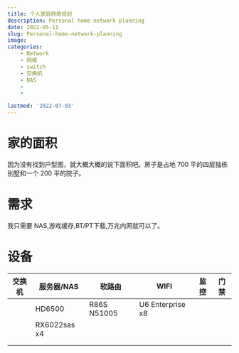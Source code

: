```yaml
---
title: 个人家庭网络规划
description: Personal home network planning
date: 2022-05-11
slug: Personal-home-network-planning
image: 
categories:
    - Network
    - 网络
    - switch
    - 交换机
    - NAS
    - 
    - 

lastmod: '2022-07-03'
---
```


# 家的面积
因为没有找到户型图，就大概大概的说下面积吧。房子是占地 700 平的四层独栋别墅和一个 200 平的院子。

# 需求
我只需要 NAS,游戏缓存,BT/PT下载,万兆内网就可以了。

# 设备
| 交换机 | 服务器/NAS | 软路由 | WIFI | 监控 | 门禁 |
| ----------- | ----------- | ----------- | ----------- | ----------- | ----------- |
|  | HD6500 | R86S N51005 | U6 Enterprise x8|
|  | RX6022sas x4 |
|  |
|  |

